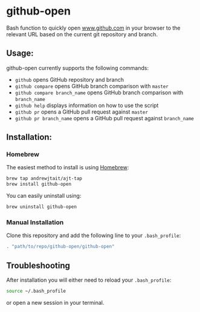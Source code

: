 # github-open

Bash function to quickly open www.github.com in your browser to the relevant URL based on the current git repository and branch.

## Usage:

github-open currently supports the following commands:

* `github` opens GitHub repository and branch
* `github compare` opens GitHub branch comparison with `master`
* `github compare branch_name` opens GitHub branch comparison with `branch_name`
* `github help` displays information on how to use the script
* `github pr` opens a GitHub pull request against `master`
* `github pr branch_name` opens a GitHub pull request against `branch_name`

## Installation:

### Homebrew

The easiest method to install is using [Homebrew](http://brew.sh):

```sh
brew tap andrewjtait/ajt-tap
brew install github-open
```

You can easily uninstall using:

```sh
brew uninstall github-open
```

### Manual Installation

Clone this repository and add the following line to your `.bash_profile`:

```sh
. "path/to/repo/github-open/github-open"
```

## Troubleshooting

After installation you will either need to reload your `.bash_profile`:

```sh
source ~/.bash_profile
```

or open a new session in your terminal.
